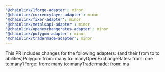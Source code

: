 ```yaml
---
'@chainlink/1forge-adapter': minor
'@chainlink/currencylayer-adapter': minor
'@chainlink/fixer-adapter': minor
'@chainlink/metalsapi-adapter': minor
'@chainlink/openexchangerates-adapter': minor
'@chainlink/polygon-adapter': minor
'@chainlink/tradermade-adapter': minor
---
```


This PR Includes changes for the following adapters: (and their from to to abilities)Polygon: from: many to: manyOpenExchangeRates: from: one to:many1Forge: from: many to: manyTradermade: from: ma
